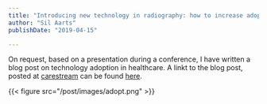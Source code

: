 ```yaml
---
title: "Introducing new technology in radiography: how to increase adoption?"
author: "Sil Aarts"
publishDate: "2019-04-15"

---
```


On request, based on a presentation during a conference, I have written a blog post on technology adoption in healthcare. A linkt to the blog post, posted at [carestream](https://www.carestream.com/en/us) can be found [here](https://www.carestream.com/blog/2019/04/15/increasing-adoption-of-technology-in-radiography/).

{{< figure src="/post/images/adopt.png" >}}

